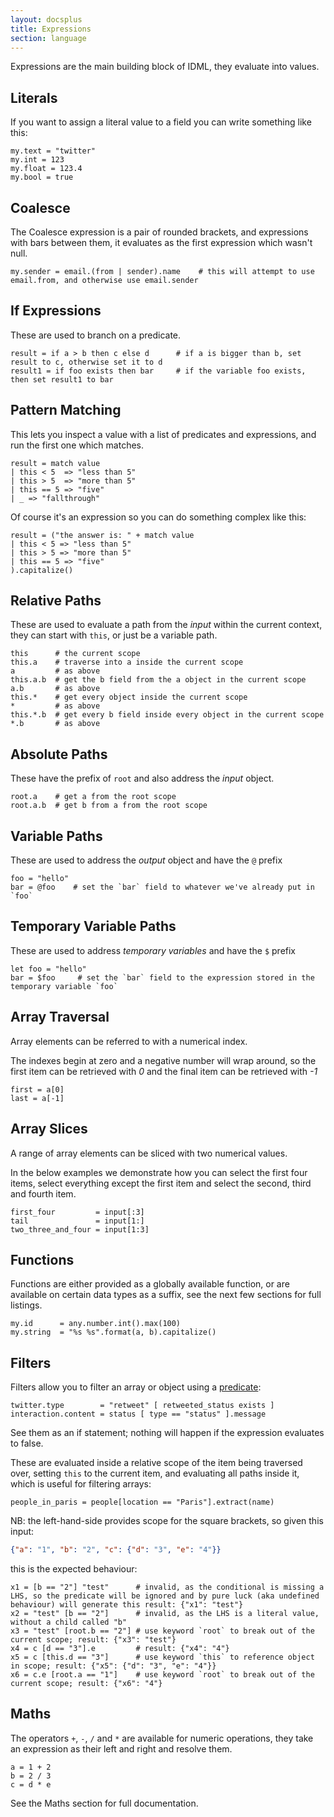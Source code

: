 ```yaml
---
layout: docsplus
title: Expressions
section: language
---
```


Expressions are the main building block of IDML, they evaluate into values.

## Literals

If you want to assign a literal value to a field you can write something like this:

	my.text = "twitter"
	my.int = 123
	my.float = 123.4
	my.bool = true

## Coalesce

The Coalesce expression is a pair of rounded brackets, and expressions with bars between them, it evaluates as the first expression which wasn't null.

```idml
my.sender = email.(from | sender).name    # this will attempt to use email.from, and otherwise use email.sender
```


## If Expressions

These are used to branch on a predicate.

```idml
result = if a > b then c else d      # if a is bigger than b, set result to c, otherwise set it to d
result1 = if foo exists then bar     # if the variable foo exists, then set result1 to bar
```

## Pattern Matching

This lets you inspect a value with a list of predicates and expressions, and run the first one which matches.

```idml
result = match value
| this < 5  => "less than 5"
| this > 5  => "more than 5"
| this == 5 => "five"
| _ => "fallthrough"
```

Of course it's an expression so you can do something complex like this:

```idml
result = ("the answer is: " + match value
| this < 5 => "less than 5"
| this > 5 => "more than 5"
| this == 5 => "five"
).capitalize()
```

## Relative Paths

These are used to evaluate a path from the *input* within the current context, they can start with `this`, or just be a variable path.

```idml
this      # the current scope
this.a    # traverse into a inside the current scope
a         # as above
this.a.b  # get the b field from the a object in the current scope
a.b       # as above
this.*    # get every object inside the current scope
*         # as above
this.*.b  # get every b field inside every object in the current scope
*.b       # as above
```

## Absolute Paths

These have the prefix of `root` and also address the *input* object.

```idml
root.a    # get a from the root scope
root.a.b  # get b from a from the root scope
```

## Variable Paths

These are used to address the *output* object and have the `@` prefix

```idml
foo = "hello"
bar = @foo    # set the `bar` field to whatever we've already put in `foo`
```

## Temporary Variable Paths

These are used to address *temporary variables* and have the `$` prefix

```idml
let foo = "hello"
bar = $foo     # set the `bar` field to the expression stored in the temporary variable `foo`
```

## Array Traversal

Array elements can be referred to with a numerical index.

The indexes begin at zero and a negative number will wrap around, so the first item can be retrieved with _0_ and the final item can be retrieved with _-1_

```idml
first = a[0]
last = a[-1]
```

## Array Slices
A range of array elements can be sliced with two numerical values.

In the below examples we demonstrate how you can select the first four items, select everything except the first item and select the second, third and fourth item.

```idml
first_four         = input[:3]
tail               = input[1:]
two_three_and_four = input[1:3]
```

## Functions

Functions are either provided as a globally available function, or are available on certain data types as a suffix, see the next few sections for full listings.

```idml
my.id      = any.number.int().max(100)
my.string  = "%s %s".format(a, b).capitalize()
```


## Filters
Filters allow you to filter an array or object using a [predicate](/features/predicates.html):

```idml
twitter.type        = "retweet" [ retweeted_status exists ]
interaction.content = status [ type == "status" ].message
```

See them as an if statement; nothing will happen if the expression evaluates to false.

These are evaluated inside a relative scope of the item being traversed over, setting `this` to the current item, and evaluating all paths inside it, which is useful for filtering arrays:

```idml
people_in_paris = people[location == "Paris"].extract(name)
```

NB: the left-hand-side provides scope for the square brackets, so given this input:

```json
{"a": "1", "b": "2", "c": {"d": "3", "e": "4"}}
```

this is the expected behaviour:

```idml
x1 = [b == "2"] "test"      # invalid, as the conditional is missing a LHS, so the predicate will be ignored and by pure luck (aka undefined behaviour) will generate this result: {"x1": "test"}
x2 = "test" [b == "2"]      # invalid, as the LHS is a literal value, without a child called "b"
x3 = "test" [root.b == "2"] # use keyword `root` to break out of the current scope; result: {"x3": "test"}
x4 = c [d == "3"].e         # result: {"x4": "4"}
x5 = c [this.d == "3"]      # use keyword `this` to reference object in scope; result: {"x5": {"d": "3", "e": "4"}}
x6 = c.e [root.a == "1"]    # use keyword `root` to break out of the current scope; result: {"x6": "4"}
```

## Maths

The operators `+`, `-`, `/` and `*` are available for numeric operations, they take an expression as their left and right and resolve them.

```idml
a = 1 + 2
b = 2 / 3
c = d * e
```

See the Maths section for full documentation.

